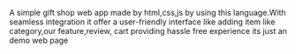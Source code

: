 A simple gift shop web app made by html,css,js by using this language.With seamless integration it offer a user-friendly interface like adding item like category,our feature,review, cart providing hassle free experience its just an demo web page
